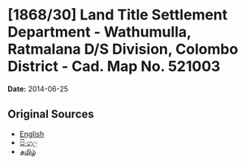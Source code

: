 # [1868/30] Land Title Settlement Department - Wathumulla, Ratmalana D/S Division, Colombo District - Cad. Map No. 521003

**Date:** 2014-06-25

## Original Sources

- [English](https://documents.gov.lk/view/extra-gazettes/2014/6/1868-30_E.pdf)
- [සිංහල](https://documents.gov.lk/view/extra-gazettes/2014/6/1868-30_S.pdf)
- [தமிழ்](https://documents.gov.lk/view/extra-gazettes/2014/6/1868-30_T.pdf)
